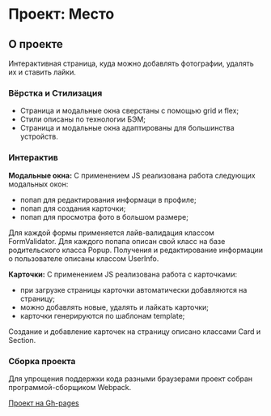 # Проект: Место

## О проекте

Интерактивная страница, куда можно добавлять фотографии, удалять их и ставить лайки.

### Вёрстка и Стилизация
- Страница и модальные окна сверстаны c помощью grid и flex;
- Стили описаны по технологии БЭМ;
- Страница  и модальные окна адаптированы для большинства устройств.

### Интерактив

**Модальные окна:**
С применением JS реализована работа следующих модальных окон:
- попап для редактирования информаци в профиле;
- попап для создания карточки;
- попап для просмотра фото в большом размере;

Для каждой формы применяется лайв-валидация классом FormValidator. Для каждого попапа описан свой класс на базе родительского класса Popup. Получения и редактирование информации о пользователе описаны классом UserInfo.

**Карточки:**
С применением JS реализована работа с карточками:
- при загрузке страницы карточки автоматически добавляются на страницу;
- можно добавлять новые, удалять и лайкать карточки;
- карточки генерируются по шаблонам template;

Создание и добавление карточек на страницу описано классами Card и Section.

### Сборка проекта

Для упрощения поддержки кода разными браузерами проект собран программой-сборщиком Webpack.

[Проект на Gh-pages](https://ladykot.github.io/mesto/)
